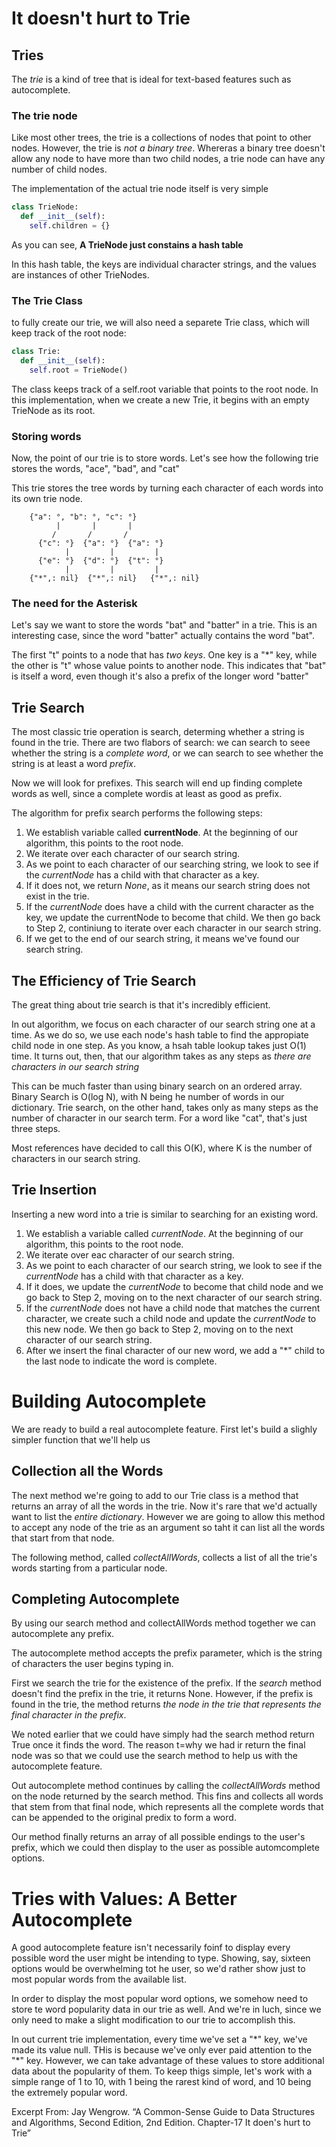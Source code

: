 # It doesn't hurt to Trie

## Tries

The _trie_ is a kind of tree that is ideal for text-based features such as autocomplete.

### The trie node

Like most other trees, the trie is a collections of nodes that point to other nodes.
However, the trie is _not a binary tree_. Whereras a binary tree doesn't allow any node to have more than two child nodes, a trie node can have any number of child nodes.

The implementation of the actual trie node itself is very simple

```python
class TrieNode:
  def __init__(self):
    self.children = {}
```

As you can see, **A TrieNode just constains a hash table**

In this hash table, the keys are individual character strings, and the values are instances of other TrieNodes.

### The Trie Class

to fully create our trie, we will also need a separete Trie class, which will keep track of the root node:

```python
class Trie:
  def __init__(self):
    self.root = TrieNode()
```

The class keeps track of a self.root variable that points to the root node.
In this implementation, when we create a new Trie, it begins with an empty TrieNode as its root.

### Storing words

Now, the point of our trie is to store words. Let's see how the following trie stores the words, "ace", "bad", and "cat"

This trie stores the tree words by turning each character of each words into its own trie node.

```
    {"a": °, "b": °, "c": °}
          |       |       |
         /       /       /
      {"c": °}  {"a": °}  {"a": °}
            |         |         |
      {"e": °}  {"d": °}  {"t": °}
            |         |         |
    {"*",: nil}  {"*",: nil}   {"*",: nil}
```

### The need for the Asterisk

Let's say we want to store the words "bat" and "batter" in a trie. This is an interesting case, since the word "batter" actually contains the word "bat".

The first "t" points to a node that has _two keys_. One key is a "\*" key, while the other is "t" whose value points to another node. This indicates that "bat" is itself a word, even though it's also a prefix of the longer word "batter"

## Trie Search

The most classic trie operation is search, determing whether a string is found in the trie.
There are two flabors of search: we can search to seee whether the string is a _complete word_, or we can search to see whether the string is at least a word _prefix_.

Now we will look for prefixes. This search will end up finding complete words as well, since a complete wordis at least as good as prefix.

The algorithm for prefix search performs the following steps:

1. We establish variable called **currentNode**. At the beginning of our algorithm, this points to the root node.
2. We iterate over each character of our search string.
3. As we point to each character of our searching string, we look to see if the _currentNode_ has a child with that character as a key.
4. If it does not, we return _None_, as it means our search string does not exist in the trie.
5. If the _currentNode_ does have a child with the current character as the key, we update the currentNode to become that child. We then go back to Step 2, continiung to iterate over each character in our search string.
6. If we get to the end of our search string, it means we've found our search string.

## The Efficiency of Trie Search

The great thing about trie search is that it's incredibly efficient.

In out algorithm, we focus on each character of our search string one at a time. As we do so, we use each node's hash table to find the appropiate child node in one step. As you know, a hsah table lookup takes just O(1) time. It turns out, then, that our algorithm takes as any steps as _there are characters in our search string_

This can be much faster than using binary search on an ordered array. Binary Search is O(log N), with N being he number of words in our dictionary. Trie search, on the other hand, takes only as many steps as the number of character in our search term. For a word like "cat", that's just three steps.

Most references have decided to call this O(K), where K is the number of characters in our search string.

## Trie Insertion

Inserting a new word into a trie is similar to searching for an existing word.

1. We establish a variable called _currentNode_. At the beginning of our algorithm, this points to the root node.
2. We iterate over eac character of our search string.
3. As we point to each character of our search string, we look to see if the _currentNode_ has a child with that character as a key.
4. If it does, we update the _currentNode_ to become that child node and we go back to Step 2, moving on to the next character of our search string.
5. If the _currentNode_ does not have a child node that matches the current character, we create such a child node and update the _currentNode_ to this new node. We then go back to Step 2, moving on to the next character of our search string.
6. After we insert the final character of our new word, we add a "\*" child to the last node to indicate the word is complete.

# Building Autocomplete

We are ready to build a real autocomplete feature.
First let's build a slighly simpler function that we'll help us

## Collection all the Words

The next method we're going to add to our Trie class is a method that returns an array of all the words in the trie.
Now it's rare that we'd actually want to list the _entire dictionary_. However we are going to allow this method to accept any node of the trie as an argument so taht it can list all the words that start from that node.

The following method, called _collectAllWords_, collects a list of all the trie's words starting from a particular node.

## Completing Autocomplete

By using our search method and collectAllWords method together we can autocomplete any prefix.

The autocomplete method accepts the prefix parameter, which is the string of characters the user begins typing in.

First we search the trie for the existence of the prefix. If the _search_ method doesn't find the prefix in the trie, it returns None. However, if the prefix is found in the trie, the method returns _the node in the trie that represents the final character in the prefix_.

We noted earlier that we could have simply had the search method return True once it finds the word. The reason t=why we had ir return the final node was so that we could use the search method to help us with the autocomplete feature.

Out autocomplete method continues by calling the _collectAllWords_ method on the node returned by the search method. This fins and collects all words that stem from that final node, which represents all the complete words that can be appended to the original predix to form a word.

Our method finally returns an array of all possible endings to the user's prefix, which we could then display to the user as possible automcomplete options.

# Tries with Values: A Better Autocomplete

A good autocomplete feature isn't necessarily foinf to display every possible word the user might be intending to type.
Showing, say, sixteen options would be overwhelming tot he user, so we'd rather show just to most popular words from the available list.

In order to display the most popular word options, we somehow need to store te word popularity data in our trie as well.
And we're in luch, since we only need to make a slight modification to our trie to accomplish this.

In out current trie implementation, every time we've set a "\*" key, we've made its value null. THis is because we've only ever paid attention to the "\*" key. However, we can take advantage of these values to store additional data about the popularity of them.
To keep thigs simple, let's work with a simple range of 1 to 10, with 1 being the rarest kind of word, and 10 being the extremely popular word.

Excerpt From: Jay Wengrow. “A Common-Sense Guide to Data Structures and Algorithms, Second Edition, 2nd Edition. Chapter-17 It doen's hurt to Trie”
